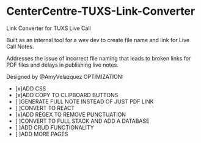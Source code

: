 # CenterCentre-TUXS-Link-Converter

Link Converter for TUXS Live Call

Built as an internal tool for a wev dev to create file name and link for
Live Call Notes.

Addresses the issue of incorrect file naming that leads to broken links for PDF files and delays in publishing live notes.

Designed by @AmyVelazquez
OPTIMIZATION:
- [x]ADD CSS
- [x]ADD COPY TO CLIPBOARD BUTTONS
- [ ]GENERATE FULL NOTE INSTEAD OF JUST PDF LINK
- [ ]CONVERT TO REACT
- [x]ADD REGEX TO REMOVE PUNCTUATION
- [ ]CONVERT TO FULL STACK AND ADD A DATABASE 
- [ ]ADD CRUD FUNCTIONALITY
- [ ]ADD MORE PAGES

